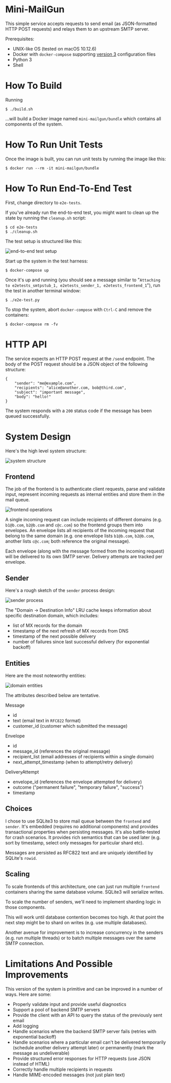 # Mini-MailGun

This simple service accepts requests to send email (as JSON-formatted HTTP POST requests) and
relays them to an upstream SMTP server.

Prerequisites:

 - UNIX-like OS (tested on macOS 10.12.6)
 - Docker with `docker-compose` supporting
 [version 3](https://docs.docker.com/compose/compose-file/) configuration files
 - Python 3
 - Shell

# How To Build

Running

    $ ./build.sh

...will build a Docker image named `mini-mailgun/bundle` which contains all components of the
system.

# How To Run Unit Tests

Once the image is built, you can run unit tests by running the image like this:

    $ docker run --rm -it mini-mailgun/bundle

# How To Run End-To-End Test

First, change directory to `e2e-tests`.

If you've already run the end-to-end test, you might want to clean up the state by running the
`cleanup.sh` script:

    $ cd e2e-tests
    $ ./cleanup.sh

The test setup is structured like this:

![end-to-end test setup](images/e2e-test.jpg)

Start up the system in the test harness:

    $ docker-compose up

Once it's up and running (you should see a message similar to "`Attaching to e2etests_smtpstub_1,
e2etests_sender_1, e2etests_frontend_1`"), run the test in another terminal window:

    $ ./e2e-test.py

To stop the system, abort `docker-compose` with `Ctrl-C` and remove the containers:

    $ docker-compose rm -fv

# HTTP API

The service expects an HTTP POST request at the `/send` endpoint. The body of the POST request
should be a JSON object of the following structure:

    {
        "sender": "me@example.com",
        "recipients": "alice@another.com, bob@third.com",
        "subject": "important message",
        "body": "hello!"
    }

The system responds with a `200` status code if the message has been queued successfully.

# System Design

Here's the high level system structure:

![system structure](images/system-structure.jpg)

## Frontend

The job of the frontend is to authenticate client requests, parse and validate input, represent
incoming requests as internal entities and store them in the mail queue.

![frontend operations](images/frontend.jpg)

A single incoming request can include recipients of different domains (e.g. `b1@b.com`, `b2@b.com`
and `c@c.com`) so the frontend groups them into envelopes. An envelope lists all recipients of the
incoming request that belong to the same domain (e.g. one envelope lists `b1@b.com`, `b2@b.com`,
another lists `c@c.com`; both reference the original message).

Each envelope (along with the message formed from the incoming request) will be delivered to its
own SMTP server. Delivery attempts are tracked per envelope.

## Sender

Here's a rough sketch of the `sender` process design:

![sender process](images/sender.jpg)

The "Domain -> Destination Info" LRU cache keeps information about specific destination domain,
which includes:
 * list of MX records for the domain
 * timestamp of the next refresh of MX records from DNS
 * timestamp of the next possible delivery
 * number of failures since last successful delivery (for exponential backoff)

## Entities

Here are the most noteworthy entities:

![domain entities](images/entities.jpg)

The attributes described below are tentative.

Message
 * id
 * text (email text in `RFC822` format)
 * customer_id (customer which submitted the message)

Envelope
 * id
 * message_id (references the original message)
 * recipient_list (email addresses of recipients within a single domain)
 * next_attempt_timestamp (when to attempt/retry delivery)

DeliveryAttempt
 * envelope_id (references the envelope attempted for delivery)
 * outcome ("permanent failure", "temporary failure", "success")
 * timestamp


## Choices

I chose to use SQLite3 to store mail queue between the `frontend` and `sender`. It's embedded
(requires no additional components) and provides transactional properties when persisting messages.
It's also battle-tested for crash scenarios. It provides rich semantics that can be used later
(e.g. sort by timestamp, select only messages for particular shard etc).

Messages are persisted as RFC822 text and are uniquely identified by SQLite's `rowid`.

## Scaling

To scale frontends of this architecture, one can just run multiple `frontend` containers sharing
the same database volume. SQLite3 will serialize writes.

To scale the number of senders, we'll need to implement sharding logic in those components.

This will work until database contention becomes too high. At that point the next step might be to
shard on writes (e.g. use multiple databases).

Another avenue for improvement is to increase concurrency in the senders (e.g. run multiple
threads) or to batch multiple messages over the same SMTP connection.

# Limitations And Possible Improvements

This version of the system is primitive and can be improved in a number of ways. Here are some:

 - Properly validate input and provide useful diagnostics
 - Support a pool of backend SMTP servers
 - Provide the client with an API to query the status of the previously sent email
 - Add logging
 - Handle scenarios where the backend SMTP server fails (retries with exponential backoff)
 - Handle scenarios where a particular email can't be delivered temporarily (schedule another
 delivery attempt later) or permanently (mark the message as undeliverable)
 - Provide structured error responses for HTTP requests (use JSON instead of HTML)
 - Correctly handle multiple recipients in requests
 - Handle MIME-encoded messages (not just plain text)
